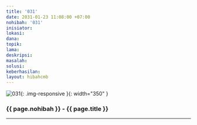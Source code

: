 ```yaml
---
title: '031'
date: 2031-01-23 11:08:00 +07:00
nohibah: '031'
inisiator: 
lokasi: 
dana: 
topik: 
lama: 
deskripsi: 
masalah: 
solusi: 
keberhasilan: 
layout: hibahcmb
---
```


![031](/static/img/hibahcmb/031.png){: .img-responsive }{: width="350" }

### {{ page.nohibah }} - {{ page.title }}

---
